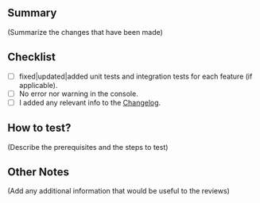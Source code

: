 ## Summary

(Summarize the changes that have been made)

## Checklist

- [ ] fixed|updated|added unit tests and integration tests for each feature (if applicable).
- [ ] No error nor warning in the console.
- [ ] I added any relevant info to the [Changelog](./CHANGELOG.md).

## How to test?

(Describe the prerequisites and the steps to test)

## Other Notes

(Add any additional information that would be useful to the reviews)
